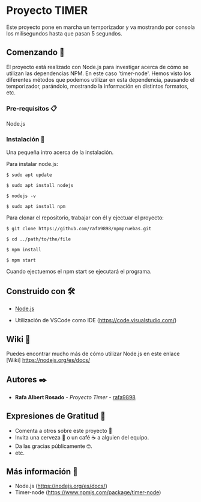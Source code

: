 # Proyecto TIMER

Este proyecto pone en marcha un temporizador y va mostrando por consola los milisegundos hasta que pasan 5 segundos.

## Comenzando 🚀

El proyecto está realizado con Node.js para investigar acerca de cómo se utilizan las dependencias NPM. En este caso 'timer-node'. Hemos visto los diferentes métodos que podemos utilizar en esta dependencia, pausando el temporizador, parándolo, mostrando la información en distintos formatos, etc.


### Pre-requisitos 📋

Node.js

### Instalación 🔧
Una pequeña intro acerca de la instalación.

Para instalar node.js:
```
$ sudo apt update
```
```
$ sudo apt install nodejs
```
```
$ nodejs -v
```
```
$ sudo apt install npm
```

Para clonar el repositorio, trabajar con él y ejectuar el proyecto: 
```
$ git clone https://github.com/rafa9898/npmpruebas.git
```
```
$ cd ../path/to/the/file
```
```
$ npm install
```
```
$ npm start
```

Cuando ejectuemos el npm start se ejecutará el programa.

## Construido con 🛠️

* [Node.js](https://nodejs.org/es/docs/)

* Utilización de VSCode como IDE (https://code.visualstudio.com/)

## Wiki 📖

Puedes encontrar mucho más de cómo utilizar Node.js en este enlace [Wiki] https://nodejs.org/es/docs/

## Autores ✒️

* **Rafa Albert Rosado** - *Proyecto Timer* - [rafa9898](https://github.com/rafa9898)

## Expresiones de Gratitud 🎁

* Comenta a otros sobre este proyecto 📢
* Invita una cerveza 🍺 o un café ☕ a alguien del equipo. 
* Da las gracias públicamente 🤓.
* etc.

## Más información 📖
* Node.js (https://nodejs.org/es/docs/)
* Timer-node (https://www.npmjs.com/package/timer-node)
